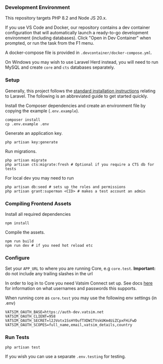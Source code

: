 ### Development Environment
This repository targets PHP 8.2 and Node JS 20.x.

If you use VS Code and Docker, our repository contains a dev container configuration that will 
automatically launch a ready-to-go development environment (including databases).
Click "Open in Dev Container" when prompted, or run the task from the F1 menu.

A docker-compose file is provided in `.devcontainer/docker-compose.yml`.

On Windows you may wish to use Laravel Herd instead, 
you will need to run MySQL and create `core` and `cts` databases separately.

### Setup
Generally, this project follows the [standard installation instructions](https://laravel.com/docs/10.x/installation)
relating to Laravel.
The following is an abbreviated guide to get started quickly.

Install the Composer dependencies and create an environment file by copying the example (`.env.example`).
```shell
composer install
cp .env.example .env
```

Generate an application key.
```shell
php artisan key:generate
```

Run migrations.

```shell
php artisan migrate
php artisan cts:migrate:fresh # Optional if you require a CTS db for tests
```

For local dev you may need to run
```shell
php artisan db:seed # sets up the roles and permissions
php artisan grant:superman <CID> # makes a test account an admin
```

### Compiling Frontend Assets
Install all required dependencies
```shell
npm install
```

Compile the assets.
```shell
npm run build
npm run dev # if you need hot reload etc
```

### Configure

Set your `APP_URL` to where you are running Core, e.g `core.test`. 
**Important:** do not include any trailing slashes in the url

In order to log in to Core you need Vatsim Connect set up. See docs [here](https://vatsim.dev/services/connect/sandbox)
for information on what usernames and passwords this supports.

When running core as `core.test` you may use the following env settings (in .env)

```
VATSIM_OAUTH_BASE=https://auth-dev.vatsim.net
VATSIM_OAUTH_CLIENT=958
VATSIM_OAUTH_SECRET=l2JVotx1SsHY0ufTXDW1TVskUKm4UiZCpxFHiFwD
VATSIM_OAUTH_SCOPES=full_name,email,vatsim_details,country
```


### Run Tests

```shell
php artisan test
```

If you wish you can use a separate `.env.testing` for testing.